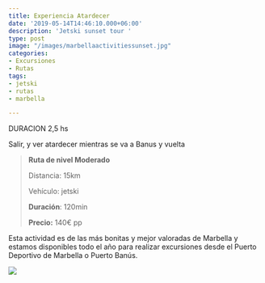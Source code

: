 ```yaml
---
title: Experiencia Atardecer
date: '2019-05-14T14:46:10.000+06:00'
description: 'Jetski sunset tour '
type: post
image: "/images/marbellaactivitiessunset.jpg"
categories:
- Excursiones
- Rutas
tags:
- jetski
- rutas
- marbella

---
```

DURACION 2,5 hs

Salir, y ver atardecer mientras se va a Banus y vuelta

> **Ruta de nivel Moderado**
>
> Distancia: 15km
>
> Vehículo: jetski
>
> **Duración**: 120min 
>
> **Precio:** 140€ pp 

Esta actividad es de las más bonitas y mejor valoradas de Marbella y estamos disponibles todo el año para realizar excursiones desde el Puerto Deportivo de Marbella o Puerto Banús.

[![](/images/reserve.png)](https://www.marbellatopactivities.com/contact/ "Contact")
